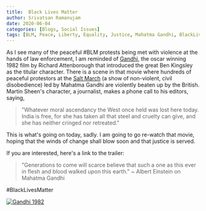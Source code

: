 ```yaml
---
title:  Black Lives Matter
author: Srivatsan Ramanujam
date: 2020-06-04
categories: [Blogs, Social Issues]
tags: [BLM, Peace, Liberty, Equality, Justice, Mahatma Gandhi, BlackLivesMatter]
---
```


As I see many of the peaceful #BLM protests being met with violence at the hands of law enforcement, I am reminded of [Gandhi](https://www.imdb.com/title/tt0083987/), 
the oscar winning 1982 film by Richard Attenborough that introduced the great Ben Kingsley as the titular character. 
There is a scene in that movie where hundreds of peaceful protestors at the [Salt March](https://en.wikipedia.org/wiki/Salt_March) 
(a show of non-violent, civil disobedience) led by Mahatma Gandhi are violently beaten up by the British. 
Martin Sheen's character, a journalist, makes a phone call to his editors, saying,

> "Whatever moral ascendancy the West once held was lost here today. India is free, for she has taken all that steel and 
cruelty can give, and she has neither cringed nor retreated."

This is what's going on today, sadly. I am going to go re-watch that movie, hoping that the winds of change shall 
blow soon and that justice is served.

If you are interested, here's a link to the trailer:

> "Generations to come will scarce believe that such a one as this ever in flesh and blood walked upon this earth." ~ Albert Einstein on Mahatma Gandhi

#BlackLivesMatter

[![Gandhi 1982](https://m.media-amazon.com/images/M/MV5BMzJiZDRmOWUtYjE2MS00Mjc1LTg1ZDYtNTQxYWJkZTg1OTM4XkEyXkFqcGdeQXVyNjUwNzk3NDc@._V1_.jpg)](https://www.youtube.com/watch?v=B7I6D3mSYTE)
